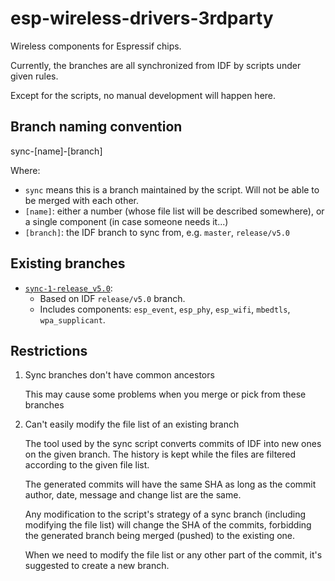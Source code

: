 # esp-wireless-drivers-3rdparty

Wireless components for Espressif chips.

Currently, the branches are all synchronized from IDF by scripts under given rules.

Except for the scripts, no manual development will happen here.

## Branch naming convention

sync-[name]-[branch]

Where:

- `sync` means this is a branch maintained by the script. Will not be able to be merged with each other.
- `[name]`: either a number (whose file list will be described somewhere), or a single component (in case someone needs it...)
- `[branch]`: the IDF branch to sync from, e.g. `master`, `release/v5.0`

## Existing branches

- [`sync-1-release_v5.0`](../../tree/sync-1-release_v5.0):
    - Based on IDF `release/v5.0` branch.
    - Includes components: `esp_event`, `esp_phy`, `esp_wifi`, `mbedtls`, `wpa_supplicant`.
## Restrictions

1. Sync branches don't have common ancestors

   This may cause some problems when you merge or pick from these branches

2. Can't easily modify the file list of an existing branch

   The tool used by the sync script converts commits of IDF into new ones on the given branch. The history is kept while the files are filtered according to the given file list.

   The generated commits will have the same SHA as long as the commit author, date, message and change list are the same.

   Any modification to the script's strategy of a sync branch (including modifying the file list) will change the SHA of the commits, forbidding the generated branch being merged (pushed) to the existing one.

   When we need to modify the file list or any other part of the commit, it's suggested to create a new branch.
